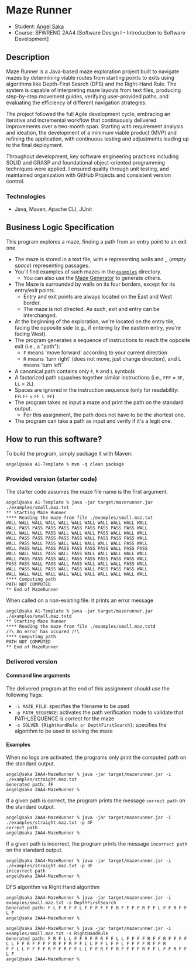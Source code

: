 # Maze Runner

- Student: [Angel Saka](https://angiez37.github.io)
- Course: SFWRENG 2AA4 [Software Design I - Introduction to Software Development]

## Description
Maze Runner is a Java-based maze exploration project built to navigate mazes by determining viable routes from starting points to exits using algorithms like Depth-First Search (DFS) and the Right-Hand Rule. The system is capable of interpreting maze layouts from text files, producing step-by-step movement guides, verifying user-provided paths, and evaluating the efficiency of different navigation strategies.

The project followed the full Agile development cycle, embracing an iterative and incremental workflow that continuously delivered improvements over a two-month span. Starting with requirement analysis and ideation, the development of a minimum viable product (MVP) and refining the application, with continuous testing and adjustments leading up to the final deployment.

Throughout development, key software engineering practices including SOLID and GRASP and foundational object-oriented programming techniques were applied. I ensured quality through unit testing, and maintained organization with GitHub Projects and consistent version control.

### Technologies
- Java, Maven, Apache CLI, JUnit

## Business Logic Specification

This program explores a maze, finding a path from an entry point to an exit one.

- The maze is stored in a text file, with `#` representing walls and `␣` (_empty space_) representing passages.
- You’ll find examples of such mazes in the [`examples`](./examples) directory. 
    - You can also use the [Maze Generator](https://github.com/ace-lectures/maze-gen) to generate others.
- The Maze is surrounded by walls on its four borders, except for its entry/exit points.
    - Entry and exit points are always located on the East and West border.
    - The maze is not directed. As such, exit and entry can be interchanged.
- At the beginning of the exploration, we're located on the entry tile, facing the opposite side (e.g., if entering by the eastern entry, you're facing West).
- The program generates a sequence of instructions to reach the opposite exit (i.e., a "path"):
    - `F` means 'move forward' according to your current direction
    - `R` means 'turn right' (does not move, just change direction), and `L` means ‘turn left’. 
- A canonical path contains only `F`, `R` and `L` symbols
- A factorized path squashes together similar instructions (i.e., `FFF` = `3F`, `LL` = `2L`).
- Spaces are ignored in the instruction sequence (only for readability: `FFLFF` = `FF L FF`)
- The program takes as input a maze and print the path on the standard output.
    - For this assignment, the path does not have to be the shortest one.
- The program can take a path as input and verify if it's a legit one.


## How to run this software?

To build the program, simply package it with Maven:

```
angel@saka A1-Template % mvn -q clean package 
```

### Provided version (starter code)

The starter code assumes the maze file name is the first argument. 

```
angel@saka A1-Template % java -jar target/mazerunner.jar ./examples/small.maz.txt
** Starting Maze Runner
**** Reading the maze from file ./examples/small.maz.txt
WALL WALL WALL WALL WALL WALL WALL WALL WALL WALL WALL 
WALL PASS PASS PASS PASS PASS PASS PASS PASS PASS WALL 
WALL WALL WALL PASS WALL WALL WALL PASS WALL WALL WALL 
WALL PASS PASS PASS PASS PASS WALL PASS PASS PASS WALL 
WALL PASS WALL PASS WALL WALL WALL WALL WALL PASS WALL 
WALL PASS WALL PASS PASS PASS PASS PASS WALL PASS PASS 
WALL WALL WALL PASS WALL PASS WALL WALL WALL WALL WALL 
WALL PASS PASS PASS WALL PASS PASS PASS PASS PASS WALL 
PASS PASS WALL PASS WALL PASS WALL WALL WALL PASS WALL 
WALL PASS WALL PASS WALL PASS WALL PASS PASS PASS WALL 
WALL WALL WALL WALL WALL WALL WALL WALL WALL WALL WALL 
**** Computing path
PATH NOT COMPUTED
** End of MazeRunner
```

When called on a non-existing file. it prints an error message

```
angel@saka A1-Template % java -jar target/mazerunner.jar ./examples/small.maz.txtd
** Starting Maze Runner
**** Reading the maze from file ./examples/small.maz.txtd
/!\ An error has occured /!\
**** Computing path
PATH NOT COMPUTED
** End of MazeRunner
```

### Delivered version

#### Command line arguments

The delivered program at the end of this assignment should use the following flags:

- `-i MAZE_FILE`: specifies the filename to be used
- `-p PATH_SEQUENCE`: activates the path verification mode to validate that PATH_SEQUENCE is correct for the maze
- `-s SOLVER {RightHandRule or DepthFirstSearch}`: specifies the algorithm to be used in solving the maze

#### Examples

When no logs are activated, the programs only print the computed path on the standard output.

```
angel@saka 2AA4-MazeRunner % java -jar target/mazerunner.jar -i ./examples/straight.maz.txt
Generated path: 4F
angel@saka 2AA4-MazeRunner %
```

If a given path is correct, the program prints the message `correct path` on the standard output.

```
angel@saka 2AA4-MazeRunner % java -jar target/mazerunner.jar -i ./examples/straight.maz.txt -p 4F
correct path
angel@saka 2AA4-MazeRunner %
```

If a given path is incorrect, the program prints the message `incorrect path` on the standard output.

```
angel@saka 2AA4-MazeRunner % java -jar target/mazerunner.jar -i ./examples/straight.maz.txt -p 3F
inccorrect path
angel@saka 2AA4-MazeRunner %
```

DFS algorithm vs Right Hand algorithm

```
angel@saka 2AA4-MazeRunner % java -jar target/mazerunner.jar -i examples/small.maz.txt -s DepthFirstSearch
Generated path: F L F R F F L F F F F F F R F F F F R F F L F F R F F L F
angel@saka 2AA4-MazeRunner %
```

```
angel@saka 2AA4-MazeRunner % java -jar target/mazerunner.jar -i examples/small.maz.txt -s RightHandRule
Generated path: F R F L L F F R F F R F F L L F F F F R F F R F F F F L L F F R F F F F R F F R F F L L F F L F F L F F F F R F F R
F F L L F F F F R F F R F F L L F F R F F R F F F F R F F L F F R F F L F
angel@saka 2AA4-MazeRunner %
```

